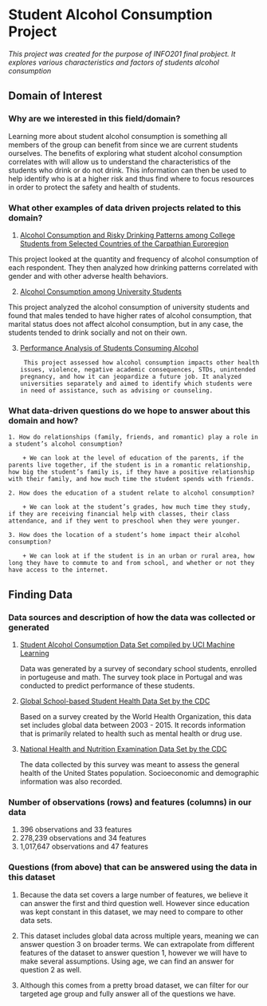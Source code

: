 # Student Alcohol Consumption Project
*This project was created for the purpose of INFO201 final probject. It explores various characteristics and factors of students alcohol consumption*

## Domain of Interest

### **Why are we interested in this field/domain?**

  Learning more about student alcohol consumption is something all members of the group can benefit from since we are current students ourselves. The benefits of exploring what student alcohol consumption correlates with will allow us to understand the characteristics of the students who drink or do not drink. This information can then be used to help identify who is at a higher risk and thus find where to focus resources in order to protect the safety and health of students.
  
### **What other examples of data driven projects related to this domain?**

1. [Alcohol Consumption and Risky Drinking Patterns among College Students from Selected Countries of the Carpathian Euroregion](https://www.hindawi.com/journals/bmri/2018/6084541/)
    
This project looked at the quantity and frequency of alcohol consumption of each respondent. They then analyzed how drinking patterns correlated with gender and with other adverse health behaviors.

2. [Alcohol Consumption among University Students](https://www.researchgate.net/publication/267763289_Alcohol_consumption_among_university_students)
    
This project analyzed the alcohol consumption of university students and found that males tended to have higher rates of alcohol consumption, that marital status does not affect alcohol consumption, but in any case, the students tended to drink socially and not on their own.

3. [Performance Analysis of Students Consuming Alcohol](https://www.researchgate.net/publication/313674532_PERFORMANCE_ANALYSIS_OF_STUDENTS_CONSUMING_ALCOHOL_USING_DATA_MINING_TECHNIQUES)
    
        This project assessed how alcohol consumption impacts other health issues, violence, negative academic consequences, STDs, unintended pregnancy, and how it can jeopardize a future job. It analyzed universities separately and aimed to identify which students were in need of assistance, such as advising or counseling.

### **What data-driven questions do we hope to answer about this domain and how?** 
    1. How do relationships (family, friends, and romantic) play a role in a student’s alcohol consumption? 
      
        + We can look at the level of education of the parents, if the parents live together, if the student is in a romantic relationship, how big the student’s family is, if they have a positive relationship with their family, and how much time the student spends with friends.

    2. How does the education of a student relate to alcohol consumption?
      
        + We can look at the student’s grades, how much time they study, if they are receiving financial help with classes, their class attendance, and if they went to preschool when they were younger.

    3. How does the location of a student’s home impact their alcohol consumption?
      
        + We can look at if the student is in an urban or rural area, how long they have to commute to and from school, and whether or not they have access to the internet.

## Finding Data

### **Data sources and description of how the data was collected or generated**

  1. [Student Alcohol Consumption Data Set compiled by UCI Machine Learning](https://www.kaggle.com/uciml/student-alcohol-consumption)
  
      Data was generated by a survey of secondary school students, enrolled in portugeuse and math. The survey took place in Portugal and was conducted to predict performance of these students.
  
  2. [Global School-based Student Health Data Set by the CDC](https://catalog.data.gov/dataset/dash-global-school-based-student-health-survey-gshs-bf4cd)
  
      Based on a survey created by the World Health Organization, this data set includes global data between 2003 - 2015. It records information that is primarily related to health such as mental health or drug use.
      
  3. [National Health and Nutrition Examination Data Set by the CDC](https://www.kaggle.com/cdc/national-health-and-nutrition-examination-survey)
  
      The data collected by this survey was meant to assess the general health of the United States population. Socioeconomic and demographic information was also recorded.
  
### **Number of observations (rows) and features (columns) in our data**

  1. 396 observations and 33 features
  2. 278,239 observations and 34 features
  3. 1,017,647 observations and 47 features

### **Questions (from above) that can be answered using the data in this dataset**

  1. Because the data set covers a large number of features, we believe it can answer the first and third question well. However since education was kept constant in this dataset, we may need to compare to other data sets.

  2. This dataset includes global data across multiple years, meaning we can answer question 3 on broader terms. We can extrapolate from different features of the dataset to answer question 1, however we will have to make several assumptions. Using age, we can find an answer for question 2 as well.

  3. Although this comes from a pretty broad dataset, we can filter for our targeted age group and fully answer all of the questions we have.